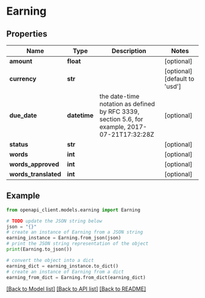 # Earning


## Properties

Name | Type | Description | Notes
------------ | ------------- | ------------- | -------------
**amount** | **float** |  | [optional] 
**currency** | **str** |  | [optional] [default to 'usd']
**due_date** | **datetime** | the date-time notation as defined by RFC 3339, section 5.6, for example, 2017-07-21T17:32:28Z | [optional] 
**status** | **str** |  | [optional] 
**words** | **int** |  | [optional] 
**words_approved** | **int** |  | [optional] 
**words_translated** | **int** |  | [optional] 

## Example

```python
from openapi_client.models.earning import Earning

# TODO update the JSON string below
json = "{}"
# create an instance of Earning from a JSON string
earning_instance = Earning.from_json(json)
# print the JSON string representation of the object
print(Earning.to_json())

# convert the object into a dict
earning_dict = earning_instance.to_dict()
# create an instance of Earning from a dict
earning_from_dict = Earning.from_dict(earning_dict)
```
[[Back to Model list]](../README.md#documentation-for-models) [[Back to API list]](../README.md#documentation-for-api-endpoints) [[Back to README]](../README.md)


